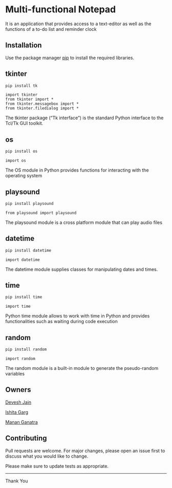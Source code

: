 # Multi-functional Notepad

It is an application that provides access to a text-editor as well as the functions of a to-do list and reminder clock

## Installation

Use the package manager [pip](https://pip.pypa.io/en/stable/) to install the required libraries.

## tkinter

```bash
pip install tk
```
``` import tkinter ```<br>
``` from tkinter import * ```<br>
```from tkinter.messagebox import * ```<br>
```from tkinter.filedialog import * ```

The tkinter package (“Tk interface”) is the standard Python interface to the Tcl/Tk GUI toolkit.

## os

```bash
pip install os
```
``` import os ```<br>

The OS module in Python provides functions for interacting with the operating system

## playsound

```bash
pip install playsound
```
``` from playsound import playsound ```<br>

The playsound module is a cross platform module that can play audio files

## datetime

```bash
pip install datetime
```
``` import datetime ```<br>

The datetime module supplies classes for manipulating dates and times.

## time

```bash
pip install time
```
``` import time ```<br>

Python time module allows to work with time in Python and provides functionalities such as waiting during code execution

## random

```bash
pip install random
```
``` import random ```<br>

The random module is a built-in module to generate the pseudo-random variables

## Owners
[Devesh Jain](https://github.com/bingereader12)

[Ishita Garg](https://github.com/Ishita056)

[Manan Ganatra](https://github.com/mananganatra)

## Contributing
Pull requests are welcome. For major changes, please open an issue first to discuss what you would like to change.

Please make sure to update tests as appropriate.

<hr>
Thank You

